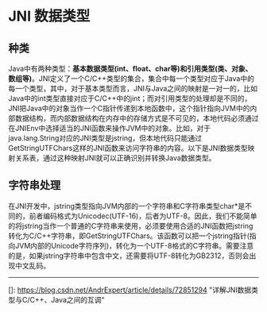 # JNI 数据类型

## 种类

Java中有两种类型：**基本数据类型(int、float、char等)**和**引用类型(类、对象、数组等)**。JNI定义了一个C/C++类型的集合，集合中每一个类型对应于Java中的每一个类型，其中，对于基本类型而言，JNI与Java之间的映射是一对一的，比如Java中的int类型直接对应于C/C++中的jint；而对引用类型的处理却是不同的，JNI把Java中的对象当作一个C指针传递到本地函数中，这个指针指向JVM中的内部数据结构，而内部数据结构在内存中的存储方式是不可见的，本地代码必须通过在JNIEnv中选择适当的JNI函数来操作JVM中的对象。比如，对于java.lang.String对应的JNI类型是jstring，但本地代码只能通过GetStringUTFChars这样的JNI函数来访问字符串的内容。以下是JNI数据类型映射关系表，通过这种映射JNI就可以正确识别并转换Java数据类型。



## 字符串处理

 在JNI开发中，jstring类型指向JVM内部的一个字符串和C字符串类型char*是不同的，前者编码格式为Unicodec(UTF-16)，后者为UTF-8。因此，我们不能简单的将jstring当作一个普通的C字符串来使用，必须要使用合适的JNI函数把jstring转化为C/C++字符串，即GetStringUTFChars。该函数可以把一个jstring指针(指向JVM内部的Unicode字符序列)，转化为一个UTF-8格式的C字符串。需要注意的是，如果jstring字符串中包含中文，还需要将UTF-8转化为GB2312，否则会出现中文乱码。



------

[]: https://blog.csdn.net/AndrExpert/article/details/72851294	"详解JNI数据类型与C/C++、Java之间的互调"

